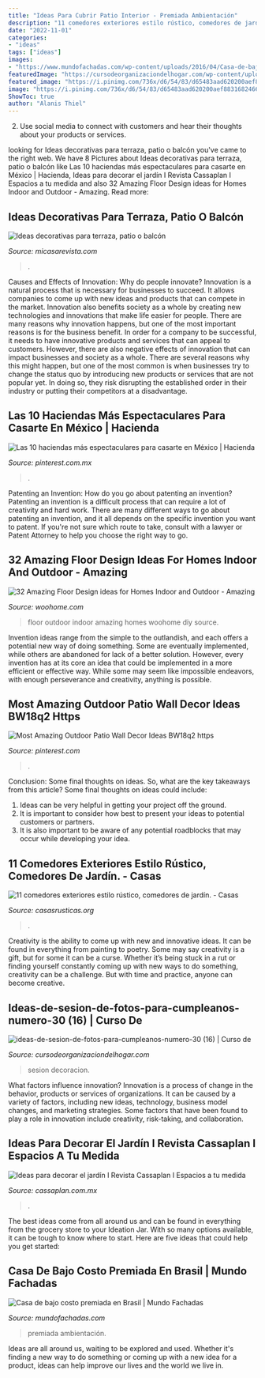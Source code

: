 ```yaml
---
title: "Ideas Para Cubrir Patio Interior - Premiada Ambientación"
description: "11 comedores exteriores estilo rústico, comedores de jardín."
date: "2022-11-01"
categories:
- "ideas"
tags: ["ideas"]
images:
- "https://www.mundofachadas.com/wp-content/uploads/2016/04/Casa-de-bajo-costo-premiada-en-Brasil-10.jpg"
featuredImage: "https://cursodeorganizaciondelhogar.com/wp-content/uploads/2017/09/ideas-de-sesion-de-fotos-para-cumpleanos-numero-30-16.jpg"
featured_image: "https://i.pinimg.com/736x/d6/54/83/d65483aad620200aef883168246674de.jpg"
image: "https://i.pinimg.com/736x/d6/54/83/d65483aad620200aef883168246674de.jpg"
ShowToc: true
author: "Alanis Thiel"
---
```



2. Use social media to connect with customers and hear their thoughts about your products or services.

	

		
looking for Ideas decorativas para terraza, patio o balcón you've came to the right web. We have 8 Pictures about Ideas decorativas para terraza, patio o balcón like Las 10 haciendas más espectaculares para casarte en México | Hacienda, Ideas para decorar el jardín I Revista Cassaplan I Espacios a tu medida and also 32 Amazing Floor Design ideas for Homes Indoor and Outdoor - Amazing. Read more:
		
    
## Ideas Decorativas Para Terraza, Patio O Balcón

<img loading=lazy src="https://hips.hearstapps.com/es.h-cdn.co/mcres/images/mi-casa/terraza-jardines-porche/ideas-decorativas-para-terrazas-patio-o-balcon/sillones-copacabana/1397893-1-esl-ES/sillones-copacabana.jpg?resize=480:*" onerror="this.onerror=null;this.src='https://tse1.mm.bing.net/th?id=OIP.Br7vlRU4mUqSMePl6kE2egHaJ4&amp;pid=15.1';" alt="Ideas decorativas para terraza, patio o balcón">

_Source: micasarevista.com_

>. 

	

Causes and Effects of Innovation: Why do people innovate?
Innovation is a natural process that is necessary for businesses to succeed. It allows companies to come up with new ideas and products that can compete in the market. Innovation also benefits society as a whole by creating new technologies and innovations that make life easier for people. There are many reasons why innovation happens, but one of the most important reasons is for the business benefit. In order for a company to be successful, it needs to have innovative products and services that can appeal to customers. However, there are also negative effects of innovation that can impact businesses and society as a whole. There are several reasons why this might happen, but one of the most common is when businesses try to change the status quo by introducing new products or services that are not popular yet. In doing so, they risk disrupting the established order in their industry or putting their competitors at a disadvantage.

    
## Las 10 Haciendas Más Espectaculares Para Casarte En México | Hacienda

<img loading=lazy src="https://i.pinimg.com/736x/d6/54/83/d65483aad620200aef883168246674de.jpg" onerror="this.onerror=null;this.src='https://tse2.mm.bing.net/th?id=OIP.v5lTK_NsqA7xk4DaIDeJdQHaKg&amp;pid=15.1';" alt="Las 10 haciendas más espectaculares para casarte en México | Hacienda">

_Source: pinterest.com.mx_

>. 

	

Patenting an Invention: How do you go about patenting an invention?
Patenting an invention is a difficult process that can require a lot of creativity and hard work. There are many different ways to go about patenting an invention, and it all depends on the specific invention you want to patent. If you're not sure which route to take, consult with a lawyer or Patent Attorney to help you choose the right way to go.

    
## 32 Amazing Floor Design Ideas For Homes Indoor And Outdoor - Amazing

<img loading=lazy src="http://www.woohome.com/wp-content/uploads/2015/08/indoor-and-outdoor-floor-woohome-21.jpg" onerror="this.onerror=null;this.src='https://tse1.mm.bing.net/th?id=OIP.K8DN2tCv0pbdZ-JeeS_u-gHaLH&amp;pid=15.1';" alt="32 Amazing Floor Design ideas for Homes Indoor and Outdoor - Amazing">

_Source: woohome.com_

>floor outdoor indoor amazing homes woohome diy source. 

	

Invention ideas range from the simple to the outlandish, and each offers a potential new way of doing something. Some are eventually implemented, while others are abandoned for lack of a better solution. However, every invention has at its core an idea that could be implemented in a more efficient or effective way. While some may seem like impossible endeavors, with enough perseverance and creativity, anything is possible.

    
## Most Amazing Outdoor Patio Wall Decor Ideas BW18q2 Https

<img loading=lazy src="https://i.pinimg.com/736x/b5/11/c6/b511c60d5636d4ee7d1ee6819b021596.jpg" onerror="this.onerror=null;this.src='https://tse1.mm.bing.net/th?id=OIP.3bE66Dm_vXzua-E4ZLXr_gHaJ3&amp;pid=15.1';" alt="Most Amazing Outdoor Patio Wall Decor Ideas BW18q2 https">

_Source: pinterest.com_

>. 

	

Conclusion: Some final thoughts on ideas.
So, what are the key takeaways from this article?
Some final thoughts on ideas could include:
1. Ideas can be very helpful in getting your project off the ground.
2. It is important to consider how best to present your ideas to potential customers or partners.
3. It is also important to be aware of any potential roadblocks that may occur while developing your idea.

    
## 11 Comedores Exteriores Estilo Rústico, Comedores De Jardín. - Casas

<img loading=lazy src="https://casasrusticas.org/wp-content/uploads/2020/09/comedores-exteriores-rusticos-8.jpg" onerror="this.onerror=null;this.src='https://tse1.mm.bing.net/th?id=OIP.tLnAlXVjocMuioiyJfv5wwHaLG&amp;pid=15.1';" alt="11 comedores exteriores estilo rústico, comedores de jardín. - Casas">

_Source: casasrusticas.org_

>. 

	

Creativity is the ability to come up with new and innovative ideas. It can be found in everything from painting to poetry. Some may say creativity is a gift, but for some it can be a curse. Whether it’s being stuck in a rut or finding yourself constantly coming up with new ways to do something, creativity can be a challenge. But with time and practice, anyone can become creative.

    
## Ideas-de-sesion-de-fotos-para-cumpleanos-numero-30 (16) | Curso De

<img loading=lazy src="https://cursodeorganizaciondelhogar.com/wp-content/uploads/2017/09/ideas-de-sesion-de-fotos-para-cumpleanos-numero-30-16.jpg" onerror="this.onerror=null;this.src='https://tse1.mm.bing.net/th?id=OIP.HlItumAWduQnVvKNXWcsQAHaKc&amp;pid=15.1';" alt="ideas-de-sesion-de-fotos-para-cumpleanos-numero-30 (16) | Curso de">

_Source: cursodeorganizaciondelhogar.com_

>sesion decoracion. 

	

What factors influence innovation?
Innovation is a process of change in the behavior, products or services of organizations. It can be caused by a variety of factors, including new ideas, technology, business model changes, and marketing strategies.
Some factors that have been found to play a role in innovation include creativity, risk-taking, and collaboration.

    
## Ideas Para Decorar El Jardín I Revista Cassaplan I Espacios A Tu Medida

<img loading=lazy src="https://cassaplan.com.mx/wp-content/uploads/2020/04/Captura-de-pantalla-2020-04-22-a-las-19.22.12.png" onerror="this.onerror=null;this.src='https://tse2.mm.bing.net/th?id=OIP.SY8zAmZeK0vYGVqJtE-GUQHaKO&amp;pid=15.1';" alt="Ideas para decorar el jardín I Revista Cassaplan I Espacios a tu medida">

_Source: cassaplan.com.mx_

>. 

	

The best ideas come from all around us and can be found in everything from the grocery store to your Ideation Jar. With so many options available, it can be tough to know where to start. Here are five ideas that could help you get started: 

    
## Casa De Bajo Costo Premiada En Brasil | Mundo Fachadas

<img loading=lazy src="https://www.mundofachadas.com/wp-content/uploads/2016/04/Casa-de-bajo-costo-premiada-en-Brasil-10.jpg" onerror="this.onerror=null;this.src='https://tse1.mm.bing.net/th?id=OIP.NPqd5DOdHIJX00hB2w2QAQHaJ4&amp;pid=15.1';" alt="Casa de bajo costo premiada en Brasil | Mundo Fachadas">

_Source: mundofachadas.com_

>premiada ambientación. 

	

Ideas are all around us, waiting to be explored and used. Whether it's finding a new way to do something or coming up with a new idea for a product, ideas can help improve our lives and the world we live in.

